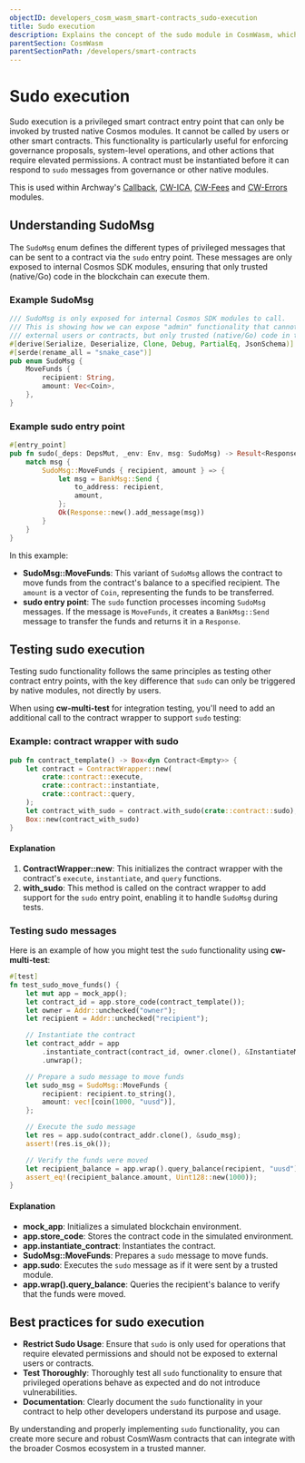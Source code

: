 ```yaml
---
objectID: developers_cosm_wasm_smart-contracts_sudo-execution
title: Sudo execution
description: Explains the concept of the sudo module in CosmWasm, which provides a way for privileged users to execute administrative actions
parentSection: CosmWasm
parentSectionPath: /developers/smart-contracts
---
```


# Sudo execution

Sudo execution is a privileged smart contract entry point that can only be invoked by trusted native Cosmos modules. It cannot be called by users or other smart contracts. This functionality is particularly useful for enforcing governance proposals, system-level operations, and other actions that require elevated permissions. A contract must be instantiated before it can respond to `sudo` messages from governance or other native modules.

This is used within Archway's [Callback](/developers/guides/callback/introduction), [CW-ICA](/developers/guides/cw-ica/introduction), [CW-Fees](/developers/guides/cw-fees/introduction) and [CW-Errors](/developers/guides/cw-errors/introduction) modules.

## Understanding SudoMsg

The `SudoMsg` enum defines the different types of privileged messages that can be sent to a contract via the `sudo` entry point. These messages are only exposed to internal Cosmos SDK modules, ensuring that only trusted (native/Go) code in the blockchain can execute them.

### Example SudoMsg

```rust
/// SudoMsg is only exposed for internal Cosmos SDK modules to call.
/// This is showing how we can expose "admin" functionality that cannot be called by
/// external users or contracts, but only trusted (native/Go) code in the blockchain
#[derive(Serialize, Deserialize, Clone, Debug, PartialEq, JsonSchema)]
#[serde(rename_all = "snake_case")]
pub enum SudoMsg {
    MoveFunds {
        recipient: String,
        amount: Vec<Coin>,
    },
}
```

### Example sudo entry point

```rust
#[entry_point]
pub fn sudo(_deps: DepsMut, _env: Env, msg: SudoMsg) -> Result<Response, ContractError> {
    match msg {
        SudoMsg::MoveFunds { recipient, amount } => {
            let msg = BankMsg::Send {
                to_address: recipient,
                amount,
            };
            Ok(Response::new().add_message(msg))
        }
    }
}
```

In this example:
- **SudoMsg::MoveFunds**: This variant of `SudoMsg` allows the contract to move funds from the contract's balance to a specified recipient. The `amount` is a vector of `Coin`, representing the funds to be transferred.
- **sudo entry point**: The `sudo` function processes incoming `SudoMsg` messages. If the message is `MoveFunds`, it creates a `BankMsg::Send` message to transfer the funds and returns it in a `Response`.

## Testing sudo execution

Testing sudo functionality follows the same principles as testing other contract entry points, with the key difference that `sudo` can only be triggered by native modules, not directly by users.

When using **cw-multi-test** for integration testing, you'll need to add an additional call to the contract wrapper to support `sudo` testing:

### Example: contract wrapper with sudo

```rust
pub fn contract_template() -> Box<dyn Contract<Empty>> {
    let contract = ContractWrapper::new(
        crate::contract::execute,
        crate::contract::instantiate,
        crate::contract::query,
    );
    let contract_with_sudo = contract.with_sudo(crate::contract::sudo);
    Box::new(contract_with_sudo)
}
```

#### Explanation

1. **ContractWrapper::new**: This initializes the contract wrapper with the contract's `execute`, `instantiate`, and `query` functions.
2. **with_sudo**: This method is called on the contract wrapper to add support for the `sudo` entry point, enabling it to handle `SudoMsg` during tests.

### Testing sudo messages

Here is an example of how you might test the `sudo` functionality using **cw-multi-test**:

```rust
#[test]
fn test_sudo_move_funds() {
    let mut app = mock_app();
    let contract_id = app.store_code(contract_template());
    let owner = Addr::unchecked("owner");
    let recipient = Addr::unchecked("recipient");

    // Instantiate the contract
    let contract_addr = app
        .instantiate_contract(contract_id, owner.clone(), &InstantiateMsg {}, &[], "Test contract", None)
        .unwrap();

    // Prepare a sudo message to move funds
    let sudo_msg = SudoMsg::MoveFunds {
        recipient: recipient.to_string(),
        amount: vec![coin(1000, "uusd")],
    };

    // Execute the sudo message
    let res = app.sudo(contract_addr.clone(), &sudo_msg);
    assert!(res.is_ok());

    // Verify the funds were moved
    let recipient_balance = app.wrap().query_balance(recipient, "uusd").unwrap();
    assert_eq!(recipient_balance.amount, Uint128::new(1000));
}
```

#### Explanation

- **mock_app**: Initializes a simulated blockchain environment.
- **app.store_code**: Stores the contract code in the simulated environment.
- **app.instantiate_contract**: Instantiates the contract.
- **SudoMsg::MoveFunds**: Prepares a `sudo` message to move funds.
- **app.sudo**: Executes the `sudo` message as if it were sent by a trusted module.
- **app.wrap().query_balance**: Queries the recipient's balance to verify that the funds were moved.

## Best practices for sudo execution

- **Restrict Sudo Usage**: Ensure that `sudo` is only used for operations that require elevated permissions and should not be exposed to external users or contracts.
- **Test Thoroughly**: Thoroughly test all `sudo` functionality to ensure that privileged operations behave as expected and do not introduce vulnerabilities.
- **Documentation**: Clearly document the `sudo` functionality in your contract to help other developers understand its purpose and usage.

By understanding and properly implementing `sudo` functionality, you can create more secure and robust CosmWasm contracts that can integrate with the broader Cosmos ecosystem in a trusted manner.